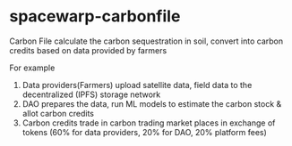 # spacewarp-carbonfile

Carbon File calculate the carbon sequestration in soil, convert into carbon credits based on data provided by farmers

For example

1. Data providers(Farmers) upload satellite data, field data to the decentralized (IPFS) storage network
2. DAO prepares the data, run ML models to estimate the carbon stock & allot carbon credits
3. Carbon credits trade in carbon trading market places in exchange of tokens (60% for data providers, 20% for DAO, 20% platform fees)